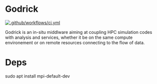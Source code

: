 # Godrick

[![.github/workflows/ci.yml](https://github.com/madreher/Godrick/actions/workflows/ci.yml/badge.svg)](https://github.com/madreher/Godrick/actions/workflows/ci.yml)

Godrick is an in-situ middlware aiming at coupling HPC simulation codes with analysis and services, whether it be on the same compute environement or on remote resources connecting to the flow of data.

# Deps

sudo apt install mpi-default-dev
